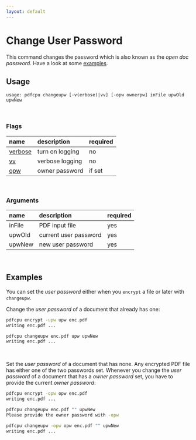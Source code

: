 ```yaml
---
layout: default
---
```


# Change User Password

This command changes the password which is also known as the *open doc password*. Have a look at some [examples](#examples).

## Usage

```
usage: pdfcpu changeupw [-v(erbose)|vv] [-opw ownerpw] inFile upwOld upwNew
````

<br>

### Flags

| name                             | description     | required
|:---------------------------------|:----------------|:--------
| [verbose](../getting_started/common_flags.md) | turn on logging | no
| [vv](../getting_started/common_flags.md)      | verbose logging | no
| [opw](../getting_started/common_flags.md)    | owner password  | if set

<br>

### Arguments

| name         | description            | required
|:-------------|:-----------------------|:--------
| inFile       | PDF input file         | yes
| upwOld       | current user password  | yes
| upwNew       | new user password      | yes

<br>

## Examples

You can set the *user password* either when you `encrypt` a file or later with `changeupw`.

Change the *user password* of a document that already has one:
```sh
pdfcpu encrypt -upw upw enc.pdf
writing enc.pdf ...

pdfcpu changeupw enc.pdf upw upwNew
writing enc.pdf ...
```

<br>

Set the *user password* of a document that has none. Any encrypted PDF file has either one of the two passwords set. Whenever you change the *user password* of a document that has a *owner password* set, you have to provide the current *owner password*:

```sh
pdfcpu encrypt -opw opw enc.pdf
writing enc.pdf ...

pdfcpu changeupw enc.pdf "" upwNew
Please provide the owner password with -opw

pdfcpu changeupw -opw opw enc.pdf "" upwNew
writing enc.pdf ...
```